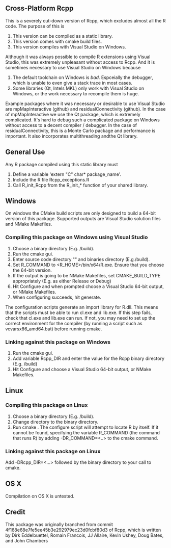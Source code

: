 ## Cross-Platform Rcpp

This is a severely cut-down version of Rcpp, which excludes almost all the R code. The purpose of this is

1. This version can be compiled as a static library.
2. This version comes with cmake build files.
3. This version compiles with Visual Studio on Windows. 

Although it was always possible to compile R extensions using Visual Studio, this was extremely unpleasant without access to Rcpp. And it is sometimes necessary to use Visual Studio on Windows because

1. The default toolchain on Windows is *bad*. Espceially the debugger, which is unable to even give a stack trace in most cases.
2. Some libraries (Qt, Intels MKL) only work with Visual Studio on Windows, or the work necessary to recompile them is huge. 

Example packages where it was necessary or desirable to use Visual Studio are mpMapInteractive (github) and residualConnectivity (github). 
In the case of mpMapInteractive we use the Qt package, which is extremely complicated. It's hard to debug such a complicated package on Windows without access to a decent compiler / debugger.
In the case of residualConnectivity, this is a Monte Carlo package and performance is important. It also incorporates multithreading andthe Qt library. 

## General Use

Any R package compiled using this static library must

1. Define a variable 'extern "C" char* package_name'. 
2. Include the R file Rcpp_exceptions.R
3. Call R_init_Rcpp from the R_init_* function of your shared library. 

## Windows 

On windows the CMake build scripts are only designed to build a 64-bit version of this package. Supported outputs are Visual Studio solution files and NMake Makefiles. 

### Compiling this package on Windows using Visual Studio

1. Choose a binary directory (E.g. <RcppRoot>/build).
2. Run the cmake gui. 
3. Enter source code directory "<RcppRoot>" and binaries directory (E.g.<RcppRoot>/build). 
4. Set R_COMMAND to <R_HOME>/bin/x64/R.exe. Ensure that you choose the 64-bit version. 
5. If the output is going to be NMake Makefiles, set CMAKE_BUILD_TYPE appropriately (E.g. as either Release or Debug)
6. Hit Configure and when prompted choose a Visual Studio 64-bit output, or NMake Makefiles.
7. When configuring succeeds, hit generate. 

The configuration scripts generate an import library for R.dll. This means that the scripts must be able to run cl.exe and lib.exe. If this step fails, check that cl.exe and lib.exe can run. If not, you may need to set up the correct environment for the compiler (by running a script such as vcvarsx86_amd64.bat) before running cmake.

### Linking against this package on Windows

1. Run the cmake gui.
2. Add variable Rcpp_DIR and enter the value for the Rcpp binary directory (E.g. <RcppRoot>/build)
3. Hit Configure and choose a Visual Studio 64-bit output, or NMake Makefiles. 

## Linux

### Compiling this package on Linux

1. Choose a binary directory (E.g. <RcppRoot>/build).
2. Change directory to the binary directory.
3. Run cmake <RcppRoot>. The configure script will attempt to locate R by itself. If it cannot be found, specifying the variable R_COMMAND (the command that runs R) by adding -DR_COMMAND=<..> to the cmake command. 

### Linking against this package on Linux

Add -DRcpp_DIR=<...> followed by the binary directory to your call to cmake. 

## OS X

Compilation on OS X is untested. 

## Credit

This package was originally branched from commit 4f168e68e7fe5ee45b3e292979ec23d0fcbf80d3 of Rcpp, which is written by Dirk Eddelbuettel, Romain Francois, JJ Allaire, Kevin Ushey, Doug Bates, and John Chambers
